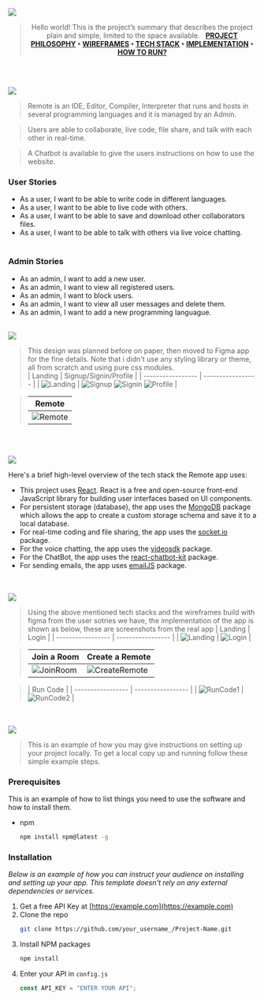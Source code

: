 <img src="./readme/title1.svg"/>

<div align="center">

> Hello world! This is the project’s summary that describes the project plain and simple, limited to the space available.  
> **[PROJECT PHILOSOPHY](https://github.com/julescript/well_app#-project-philosophy) • [WIREFRAMES](https://github.com/julescript/well_app#-wireframes) • [TECH STACK](https://github.com/julescript/well_app#-tech-stack) • [IMPLEMENTATION](https://github.com/julescript/well_app#-impplementation) • [HOW TO RUN?](https://github.com/julescript/well_app#-how-to-run)**

</div>

<br><br>

<img src="./readme/title2.svg"/>

> Remote is an IDE, Editor, Compiler, Interpreter that runs and hosts in several programming languages and it is managed by an Admin.

> Users are able to collaborate, live code, file share, and talk with each other in real-time.

> A Chatbot is available to give the users instructions on how to use the website.

### User Stories

- As a user, I want to be able to write code in different languages.
- As a user, I want to be able to live code with others.
- As a user, I want to be able to save and download other collaborators files.
- As a user, I want to be able to talk with others via live voice chatting.
  <br><br>

### Admin Stories

- As an admin, I want to add a new user.
- As an admin, I want to view all registered users.
- As an admin, I want to block users.
- As an admin, I want to view all user messages and delete them.
- As an admin, I want to add a new programming languague.
  <br><br>

<img src="./readme/title3.svg"/>

> This design was planned before on paper, then moved to Figma app for the fine details.
> Note that i didn't use any styling library or theme, all from scratch and using pure css modules.
> <br>
> | Landing | Signup/Signin/Profile |
> | ----------------- | ----------------- |
> | ![Landing](https://github.com/mohamad-tahan/Remote/blob/main/readme/home.png) | ![Signup](https://github.com/mohamad-tahan/Remote/blob/main/readme/signup.png) ![Signin](https://github.com/mohamad-tahan/Remote/blob/main/readme/signin.png) ![Profile](https://github.com/mohamad-tahan/Remote/blob/main/readme/profile.png) |

> | Remote |
> | -----------------|
> | ![Remote](https://github.com/mohamad-tahan/Remote/blob/main/readme/remote.png) |


<br><br>

<img src="./readme/title4.svg"/>

Here's a brief high-level overview of the tech stack the Remote app uses:

- This project uses [React](https://reactjs.org/). React is a free and open-source front-end JavaScript library for building user interfaces based on UI components.
- For persistent storage (database), the app uses the [MongoDB](https://www.mongodb.com/) package which allows the app to create a custom storage schema and save it to a local database.
- For real-time coding and file sharing, the app uses the [socket.io](https://socket.io/) package.
- For the voice chatting, the app uses the [videosdk](https://www.videosdk.live/) package.
- For the ChatBot, the app uses the [react-chatbot-kit](https://fredrikoseberg.github.io/react-chatbot-kit-docs/docs/) package.
- For sending emails, the app uses [emailJS](https://www.emailjs.com/) package.

<br><br>
<img src="./readme/title5.svg"/>

> Using the above mentioned tech stacks and the wireframes build with figma from the user sotries we have, the implementation of the app is shown as below, these are screenshots from the real app
> | Landing | Login |
> | ----------------- | ----------------- |
> | ![Landing](https://github.com/mohamad-tahan/Remote/blob/main/readme/landing.gif) | ![Login](https://github.com/mohamad-tahan/Remote/blob/main/readme/login.gif) |

> | Join a Room | Create a Remote |
> | ----------------- | ----------------- |
> | ![JoinRoom](https://github.com/mohamad-tahan/Remote/blob/main/readme/generateroomId.gif) | ![CreateRemote](https://github.com/mohamad-tahan/Remote/blob/main/readme/createRemote.gif) |

> | Run Code |
> | ----------------- | ----------------- |
> | ![RunCode1](https://github.com/mohamad-tahan/Remote/blob/main/readme/runCode1.gif) | ![RunCode2](https://github.com/mohamad-tahan/Remote/blob/main/readme/runCode2.gif) |




<br><br>
<img src="./readme/title6.svg"/>

> This is an example of how you may give instructions on setting up your project locally.
> To get a local copy up and running follow these simple example steps.

### Prerequisites

This is an example of how to list things you need to use the software and how to install them.

- npm
  ```sh
  npm install npm@latest -g
  ```

### Installation

_Below is an example of how you can instruct your audience on installing and setting up your app. This template doesn't rely on any external dependencies or services._

1. Get a free API Key at [https://example.com](https://example.com)
2. Clone the repo
   ```sh
   git clone https://github.com/your_username_/Project-Name.git
   ```
3. Install NPM packages
   ```sh
   npm install
   ```
4. Enter your API in `config.js`
   ```js
   const API_KEY = "ENTER YOUR API";
   ```
